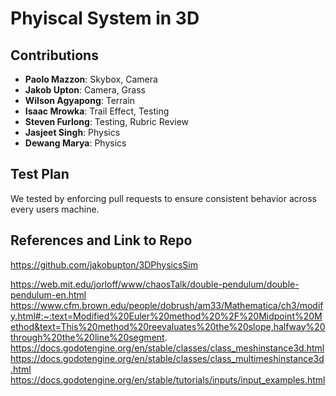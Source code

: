 # Phyiscal System in 3D
## Contributions 
- **Paolo Mazzon**: Skybox, Camera
- **Jakob Upton**: Camera, Grass
- **Wilson Agyapong**: Terrain
- **Isaac Mrowka**: Trail Effect, Testing
- **Steven Furlong**: Testing, Rubric Review
- **Jasjeet Singh**: Physics
- **Dewang Marya**:  Physics

## Test Plan
We tested by enforcing pull requests to ensure consistent behavior across every users machine.

## References and Link to Repo
https://github.com/jakobupton/3DPhysicsSim

https://web.mit.edu/jorloff/www/chaosTalk/double-pendulum/double-pendulum-en.html
https://www.cfm.brown.edu/people/dobrush/am33/Mathematica/ch3/modify.html#:~:text=Modified%20Euler%20method%20%2F%20Midpoint%20Method&text=This%20method%20reevaluates%20the%20slope,halfway%20through%20the%20line%20segment.
https://docs.godotengine.org/en/stable/classes/class_meshinstance3d.html
https://docs.godotengine.org/en/stable/classes/class_multimeshinstance3d.html
https://docs.godotengine.org/en/stable/tutorials/inputs/input_examples.html
